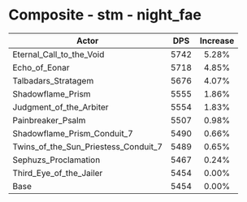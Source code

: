 # Composite - stm - night_fae
| Actor | DPS | Increase |
|---|:---:|:---:|
|Eternal_Call_to_the_Void|5742|5.28%|
|Echo_of_Eonar|5718|4.85%|
|Talbadars_Stratagem|5676|4.07%|
|Shadowflame_Prism|5555|1.86%|
|Judgment_of_the_Arbiter|5554|1.83%|
|Painbreaker_Psalm|5507|0.98%|
|Shadowflame_Prism_Conduit_7|5490|0.66%|
|Twins_of_the_Sun_Priestess_Conduit_7|5489|0.65%|
|Sephuzs_Proclamation|5467|0.24%|
|Third_Eye_of_the_Jailer|5454|0.00%|
|Base|5454|0.00%|
